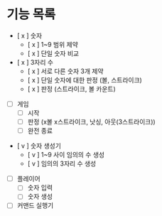 # 기능 목록

- [ x ] 숫자
    - [ x ] 1~9 범위 제약
    - [ x ] 단일 숫자 비교
- [ x ] 3자리 수
    - [ x ] 서로 다른 숫자 3개 제약
    - [ x ] 단일 숫자에 대한 판정 (볼, 스트라이크)
    - [ x ] 판정 (스트라이크, 볼 카운트)
- [ ] 게임
    - [ ] 시작
    - [ ] 판정 (x볼 x스트라이크, 낫싱, 아웃(3스트라이크))
    - [ ] 완전 종료
- [ v ] 숫자 생성기
    - [ v ] 1~9 사이 임의의 수 생성
    - [ v ] 임의의 3자리 수 생성
- [ ] 플레이어
    - [ ] 숫자 입력
    - [ ] 숫자 생성
- [ ] 커맨드 실행기